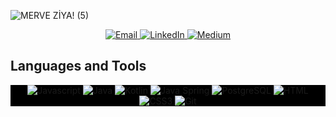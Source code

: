 
![MERVE ZİYA! (5)](https://github.com/Merveziya/Slide-Game/assets/108355676/55b339ac-03e5-4bf3-bb14-6f94dfc8124b)



  <p align="center">
    <a href="mailto:merveziyaa@gmail.com" target="_blank">
      <img src="https://img.shields.io/badge/Email-DC143C?style=for-the-badge&logo=gmail&logoColor=white" alt="Email" />
    </a>
    <a href="https://www.linkedin.com/in/merve-ziya/" target="_blank">
      <img src="https://img.shields.io/badge/LinkedIn-0077B5?style=for-the-badge&logo=linkedin&logoColor=white" alt="LinkedIn" />
    </a>
    <a href="https://medium.com/@merveziyaa" target="_blank">
      <img src="https://img.shields.io/badge/Medium-12100E?style=for-the-badge&logo=medium&logoColor=white" alt="Medium" />
    </a>
  </p>
</div>

## Languages and Tools

<div style="background-color: black;">
  <p align="center">
    <img src="https://img.shields.io/badge/Javascript-F0DB4F?style=for-the-badge&labelColor=black&logo=javascript&logoColor=F0DB4F" alt="Javascript" />
    <img src="https://img.shields.io/badge/Java-007396?style=for-the-badge&logo=java&logoColor=white" alt="Java" />
    <img src="https://img.shields.io/badge/Kotlin-0095D5?style=for-the-badge&logo=kotlin&logoColor=white" alt="Kotlin" />
    <img src="https://img.shields.io/badge/-SpringBoot-61DBFB?style=for-the-badge&labelColor=black&logo=react&logoColor=61DBFB" alt="Java Spring" />
    <img src="https://img.shields.io/badge/SQL-4479A1?style=for-the-badge&logo=sqlite&logoColor=white" alt="PostgreSQL" />
    <img src="https://img.shields.io/badge/HTML5-E34F26?style=for-the-badge&logo=html5&logoColor=white" alt="HTML" />
    <img src="https://img.shields.io/badge/CSS3-1572B6?style=for-the-badge&logo=css3&logoColor=white" alt="CSS3" />
    <img src="https://img.shields.io/badge/Git-F05032?style=for-the-badge&logo=git&logoColor=white" alt="Git" />
  </p>
